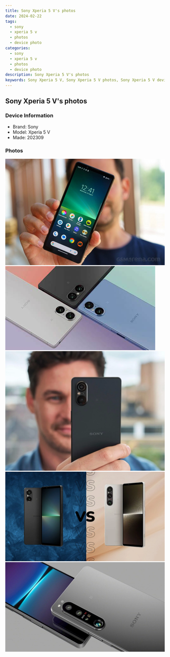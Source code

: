 ```yaml
---
title: Sony Xperia 5 V's photos
date: 2024-02-22
tags: 
  - sony
  - xperia 5 v
  - photos
  - device photo
categories: 
  - sony
  - xperia 5 v
  - photos
  - device photo
description: Sony Xperia 5 V's photos
keywords: Sony Xperia 5 V, Sony Xperia 5 V photos, Sony Xperia 5 V device photo
---
```


## Sony Xperia 5 V's photos

### Device Information

- Brand: Sony
- Model: Xperia 5 V
- Made: 202309

### Photos

![/images/best-assets/devices/sony/sony-xperia-5-v/1.jpg](/images/best-assets/devices/sony/sony-xperia-5-v/1.jpg)
![/images/best-assets/devices/sony/sony-xperia-5-v/2.jpg](/images/best-assets/devices/sony/sony-xperia-5-v/2.jpg)
![/images/best-assets/devices/sony/sony-xperia-5-v/3.jpg](/images/best-assets/devices/sony/sony-xperia-5-v/3.jpg)
![/images/best-assets/devices/sony/sony-xperia-5-v/4.jpg](/images/best-assets/devices/sony/sony-xperia-5-v/4.jpg)
![/images/best-assets/devices/sony/sony-xperia-5-v/5.jpg](/images/best-assets/devices/sony/sony-xperia-5-v/5.jpg)
